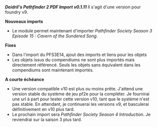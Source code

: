 
***Deidril's Pathfinder 2 PDF Import v0.1.11***
Il s'agit d'une version pour foundry v9.

**Nouveaux imports**
- Le module permet maintenant d'importer *Pathfinder Society Season 3 Episode 15 : Cavern of the Sundered Song*.

**Fixes**
- Dans l'import du PFS3E14, ajout des imports et liens pour les objets
- Les objets issus du compendiums ne sont plus importés mais directement référencé. Seuls les objets sans équivalent dans les compendiums sont maintenant importés.

**A courte échéance**
- Une version compatible v10 est plus ou moins prête. J'attend une version stable du système de jeu pf2e pour la compléter.
Je fournirai une url à part pour tester cette version v10, tant que le système n'est pas stable. En attendant, je continuerai
les versions v9, et basculerai définitivement en v10 plus tard.
- Le prochain import sera *Pathfinder Society Season 4 Introduction*. Je reviendrai sur la saison 3 plus tard.